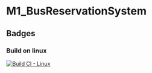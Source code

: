 # M1_BusReservationSystem
## Badges

### Build on linux
[![Build CI - Linux](https://github.com/kommalapatisowmya/M1_BusReservationSystem/actions/workflows/c-cpp.yml/badge.svg)](https://github.com/kommalapatisowmya/M1_BusReservationSystem/actions/workflows/c-cpp.yml)
